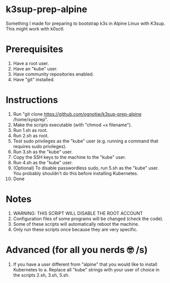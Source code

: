 # k3sup-prep-alpine
Something I made for preparing to bootstrap k3s in Alpine Linux with K3sup. This might work with k0sctl.

# Prerequisites
1. Have a root user.
2. Have an "kube" user.
3. Have community repositories enabled.
4. Have "git" installed.

# Instructions
1. Run "git clone https://github.com/ognotjw/k3sup-prep-alpine /home/sysprep".
2. Make the scripts executable (with "chmod +x filename").
3. Run 1.sh as root.
4. Run 2.sh as root.
5. Test sudo privileges as the "kube" user (e.g. running a command that requires sudo privileges).
6. Run 3.sh as the "kube" user.
7. Copy the SSH keys to the machine to the "kube" user.
8. Run 4.sh as the "kube" user.
9. (Optional) To disable passwordless sudo, run 5.sh as the "kube" user. You probably shouldn't do this before installing Kubernetes.
10. Done

# Notes
1. WARNING: THIS SCRIPT WILL DISABLE THE ROOT ACCOUNT
2. Configuration files of some programs will be changed (check the code).
3. Some of these scripts will automatically reboot the machine.
4. Only run these scripts once because they are very specific.

# Advanced (for all you nerds 🤓 /s)
1. If you have a user different from "alpine" that you would like to install Kubernetes to
  a. Replace all "kube" strings with your user of choice in the scripts 2.sh, 3.sh, 5.sh.
